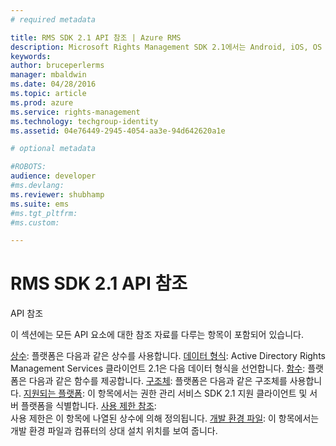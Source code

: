 ```yaml
---
# required metadata

title: RMS SDK 2.1 API 참조 | Azure RMS
description: Microsoft Rights Management SDK 2.1에서는 Android, iOS, OS X, Linux, Windows Phone, Windows 스토어 등의 여러 운영 체제를 지원합니다.
keywords:
author: bruceperlerms
manager: mbaldwin
ms.date: 04/28/2016
ms.topic: article
ms.prod: azure
ms.service: rights-management
ms.technology: techgroup-identity
ms.assetid: 04e76449-2945-4054-aa3e-94d642620a1e

# optional metadata

#ROBOTS:
audience: developer
#ms.devlang:
ms.reviewer: shubhamp
ms.suite: ems
#ms.tgt_pltfrm:
#ms.custom:

---
```


# RMS SDK 2.1 API 참조 

API 참조

이 섹션에는 모든 API 요소에 대한 참조 자료를 다루는 항목이 포함되어 있습니다.

[상수](/rights-management/sdk/2.1/api/win/constants): 플랫폼은 다음과 같은 상수를 사용합니다.
[데이터 형식](/rights-management/sdk/2.1/api/win/data%20types): Active Directory Rights Management Services 클라이언트 2.1은 다음 데이터 형식을 선언합니다.
[함수](/rights-management/sdk/2.1/api/win/functions): 플랫폼은 다음과 같은 함수를 제공합니다.
[구조체](/rights-management/sdk/2.1/api/win/structures): 플랫폼은 다음과 같은 구조체를 사용합니다.
[지원되는 플랫폼](./supported-platforms.md): 이 항목에서는 권한 관리 서비스 SDK 2.1 지원 클라이언트 및 서버 플랫폼을 식별합니다.
[사용 제한 참조](./usage-restriction-reference.md):  
사용 제한은 이 항목에 나열된 상수에 의해 정의됩니다.
[개발 환경 파일](./sdk-elements.md): 이 항목에서는 개발 환경 파일과 컴퓨터의 상대 설치 위치를 보여 줍니다.


<!--HONumber=Apr16_HO3-->


